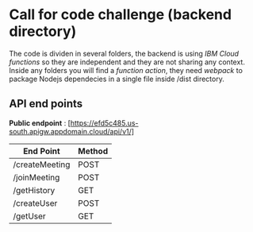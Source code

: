 # Call for code challenge (backend directory)

The code is dividen in several folders, the backend is using _IBM Cloud functions_ so they are independent and they are not sharing any context. Inside any folders you will find a _function action_, they need _webpack_ to package Nodejs dependecies in a single file inside /dist directory.

## API end points

**Public endpoint** : [https://efd5c485.us-south.apigw.appdomain.cloud/api/v1/]

| End Point      | Method |
| -------------- | ------ |
| /createMeeting | POST   |
| /joinMeeting   | POST   |
| /getHistory    | GET    |
| /createUser    | POST   |
| /getUser       | GET    |
